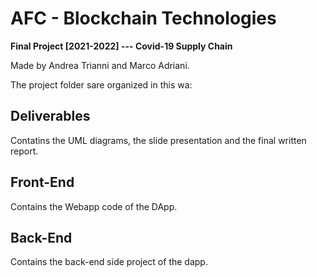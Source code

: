 # AFC - Blockchain Technologies 

**Final Project [2021-2022]  ---  Covid-19 Supply Chain**

Made by Andrea Trianni and Marco Adriani.

The project folder sare organized in this wa:

## Deliverables
Contatins the UML diagrams, the slide presentation and the final written report.

## Front-End
Contains the Webapp code of the DApp.

## Back-End
Contains the back-end side project of the dapp.





